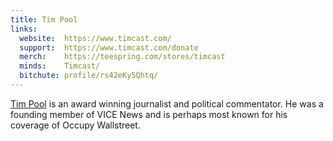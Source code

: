 ```yaml
---
title: Tim Pool
links:
  website:  https://www.timcast.com/
  support:  https://www.timcast.com/donate
  merch:    https://teespring.com/stores/timcast
  minds:    Timcast/
  bitchute: profile/rs42eKy5Qhtq/
---
```


[Tim Pool](https://www.timcast.com/about) is an award winning journalist and
political commentator. He was a founding member of VICE News and is perhaps
most known for his coverage of Occupy Wallstreet.
